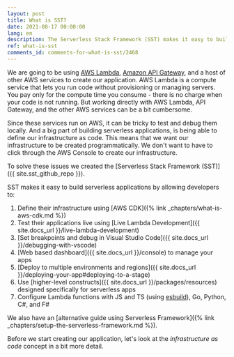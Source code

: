 ```yaml
---
layout: post
title: What is SST?
date: 2021-08-17 00:00:00
lang: en
description: The Serverless Stack Framework (SST) makes it easy to build serverless applications. It's based on AWS CDK and allows developers to test their applications live.
ref: what-is-sst
comments_id: comments-for-what-is-sst/2468
---
```


We are going to be using [AWS Lambda](https://aws.amazon.com/lambda/), [Amazon API Gateway](https://aws.amazon.com/api-gateway/), and a host of other AWS services to create our application. AWS Lambda is a compute service that lets you run code without provisioning or managing servers. You pay only for the compute time you consume - there is no charge when your code is not running. But working directly with AWS Lambda, API Gateway, and the other AWS services can be a bit cumbersome.

Since these services run on AWS, it can be tricky to test and debug them locally. And a big part of building serverless applications, is being able to define our infrastructure as code. This means that we want our infrastructure to be created programmatically. We don't want to have to click through the AWS Console to create our infrastructure.

To solve these issues we created the [Serverless Stack Framework (SST)]({{ site.sst_github_repo }}).

SST makes it easy to build serverless applications by allowing developers to:

1. Define their infrastructure using [AWS CDK]({% link _chapters/what-is-aws-cdk.md %})
2. Test their applications live using [Live Lambda Development]({{ site.docs_url }}/live-lambda-development)
3. [Set breakpoints and debug in Visual Studio Code]({{ site.docs_url }}/debugging-with-vscode)
4. [Web based dashboard]({{ site.docs_url }}/console) to manage your apps
5. [Deploy to multiple environments and regions]({{ site.docs_url }}/deploying-your-app#deploying-to-a-stage)
6. Use [higher-level constructs]({{ site.docs_url }}/packages/resources) designed specifically for serverless apps
7. Configure Lambda functions with JS and TS (using [esbuild](https://esbuild.github.io/)), Go, Python, C#, and F#

We also have an [alternative guide using Serverless Framework]({% link _chapters/setup-the-serverless-framework.md %}).

Before we start creating our application, let's look at the _infrastructure as code_ concept in a bit more detail.
